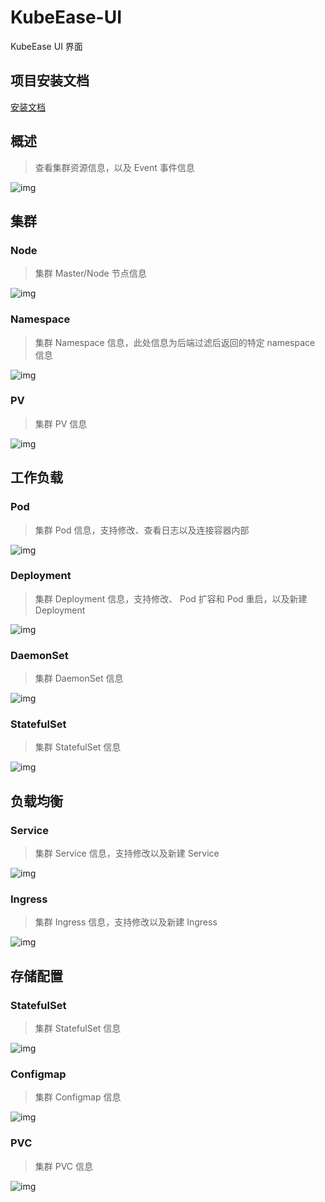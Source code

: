 # KubeEase-UI

KubeEase UI 界面

## 项目安装文档

[安装文档](./install.md)

## 概述

> 查看集群资源信息，以及 Event 事件信息

![img](https://img2023.cnblogs.com/blog/1021348/202503/1021348-20250314132128772-589035552.png)

## 集群

### Node

> 集群 Master/Node 节点信息

![img](https://img2023.cnblogs.com/blog/1021348/202503/1021348-20250314132219485-308651836.png)

### Namespace

> 集群 Namespace 信息，此处信息为后端过滤后返回的特定 namespace 信息

![img](https://img2023.cnblogs.com/blog/1021348/202503/1021348-20250314132247060-1080138108.png)

### PV

> 集群 PV 信息

![img](https://img2023.cnblogs.com/blog/1021348/202503/1021348-20250314132312249-797341074.png)

## 工作负载

### Pod

> 集群 Pod 信息，支持修改、查看日志以及连接容器内部

![img](https://img2023.cnblogs.com/blog/1021348/202503/1021348-20250314132944299-2122296561.png)

### Deployment

> 集群 Deployment 信息，支持修改、 Pod 扩容和 Pod 重启，以及新建 Deployment

![img](https://img2023.cnblogs.com/blog/1021348/202503/1021348-20250314133026130-992148855.png)

### DaemonSet

> 集群 DaemonSet 信息

![img](https://img2023.cnblogs.com/blog/1021348/202503/1021348-20250314133039658-618442785.png)

### StatefulSet

> 集群 StatefulSet 信息

![img](https://img2023.cnblogs.com/blog/1021348/202503/1021348-20250314133053306-191357536.png)

## 负载均衡

### Service

> 集群 Service 信息，支持修改以及新建 Service

![img](https://img2023.cnblogs.com/blog/1021348/202503/1021348-20250314133130057-337718878.png)

### Ingress

> 集群 Ingress 信息，支持修改以及新建 Ingress

![img](https://img2023.cnblogs.com/blog/1021348/202503/1021348-20250314133143527-588764369.png)

## 存储配置

### StatefulSet

> 集群 StatefulSet 信息

![img](https://img2023.cnblogs.com/blog/1021348/202503/1021348-20250314133159874-1624859982.png)

### Configmap

> 集群 Configmap 信息

![img](https://img2023.cnblogs.com/blog/1021348/202503/1021348-20250314133216583-1819966674.png)

### PVC

> 集群 PVC 信息

![img](https://img2023.cnblogs.com/blog/1021348/202503/1021348-20250314133239690-614836597.png)
